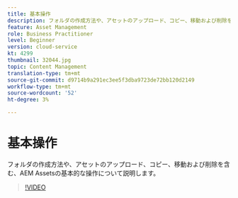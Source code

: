 ```yaml
---
title: 基本操作
description: フォルダの作成方法や、アセットのアップロード、コピー、移動および削除を含む、AEM Assetsの基本的な操作について説明します。
feature: Asset Management
role: Business Practitioner
level: Beginner
version: cloud-service
kt: 4299
thumbnail: 32044.jpg
topic: Content Management
translation-type: tm+mt
source-git-commit: d9714b9a291ec3ee5f3dba9723de72bb120d2149
workflow-type: tm+mt
source-wordcount: '52'
ht-degree: 3%

---
```



# 基本操作

フォルダの作成方法や、アセットのアップロード、コピー、移動および削除を含む、AEM Assetsの基本的な操作について説明します。

>[!VIDEO](https://video.tv.adobe.com/v/32044/?quality=12&learn=on&hidetitle=true)